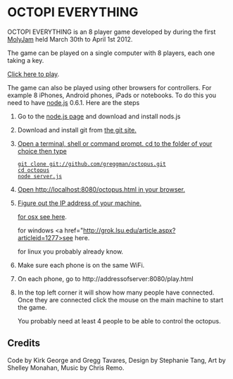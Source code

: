 OCTOPI EVERYTHING
=================

OCTOPI EVERYTHING is an 8 player game developed by during the first
<a href="http://www.whatwouldmolydeux.com/">MolyJam</a> held March 30th to April 1st 2012.

The game can be played on a single computer with 8 players, each one taking a key.

<a href="http://greggman.github.com/octopus/octopus.html">Click here to play</a>.

The game can also be played using other browsers for controllers. For example 8 iPhones, Android phones,
iPads or notebooks. To do this you need to have <a href="http://nodejs.org">node.js</a> 0.6.1. Here are the steps

1.  Go to the <a href="http://nodejs.org">node.js page</a> and download and install nods.js

2.  Download and install git from <a href="http://git-scm.com/">the git site.

3.  Open a terminal, shell or command prompt. cd to the folder of your choice then type

        git clone git://github.com/greggman/octopus.git
        cd octopus
        node server.js

4.  Open http://localhost:8080/octopus.html in your browser.

5.  Figure out the IP address of your machine.

    for osx <a href="http://kb.wisc.edu/page.php?id=6526">see here</a>.

    for windows <a href="http://grok.lsu.edu/article.aspx?articleid=1277>see here</a>.

    for linux you probably already know.

6. Make sure each phone is on the same WiFi.

7. On each phone, go to http://addressofserver:8080/play.html

8. In the top left corner it will show how many people have connected. Once they are connected click
   the mouse on the main machine to start the game.

   You probably need at least 4 people to be able to control the octopus.

Credits
-------

Code by Kirk George and Gregg Tavares, Design by Stephanie Tang, Art by Shelley Monahan, Music by Chris Remo.

